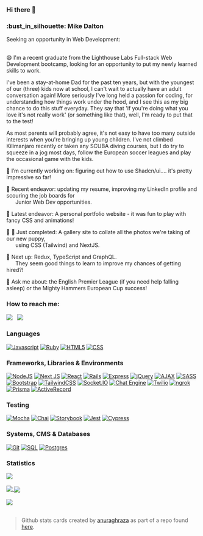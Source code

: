 ### Hi there 👋
<h3>:bust_in_silhouette: Mike Dalton</h3>
Seeking an opportunity in Web Development:
<br/><br/>

<p>😄 I'm a recent graduate from the Lighthouse Labs Full-stack Web Development bootcamp, looking for an opportunity to put my newly learned skills to work.</p>

<p>I've been a stay-at-home Dad for the past ten years, but with the youngest of our (three) kids now at school, I can't wait to actually have an adult conversation again! More seriously I've long held a passion for coding, for understanding how things work under the hood, and I see this as my big chance to do this stuff everyday. They say that 'if you're doing what you love it's not really work' (or something like that), well, I'm ready to put that to the test!</p>

<p>As most parents will probably agree, it's not easy to have too many outside interests when you're bringing up young children. I've not climbed Kilimanjaro recently or taken any SCUBA diving courses, but I do try to squeeze in a jog most days, follow the European soccer leagues and play the occasional game with the kids.</p>

<p>🔭 I’m currently working on: figuring out how to use Shadcn/ui.... it's pretty impressive so far!</p>
<p>🌱 Recent endeavor: updating my resume, improving my LinkedIn profile and scouring the job boards for<br />
&nbsp;&nbsp;&nbsp;&nbsp;&nbsp;&nbsp;Junior Web Dev opportunities.</p>
<p>🤔 Latest endeavor: A personal portfolio website - it was fun to play with fancy CSS and animations!</p>
<p>🌱 👯 Just completed: A gallery site to collate all the photos we're taking of our new puppy,<br />
&nbsp;&nbsp;&nbsp;&nbsp;&nbsp;&nbsp;using CSS (Tailwind) and NextJS.</p>
<p>🤔 Next up: Redux, TypeScript and GraphQL.<br />
&nbsp;&nbsp;&nbsp;&nbsp;&nbsp;&nbsp;They seem good things to learn to improve my chances of getting hired?!</p>
<p>💬 Ask me about: the English Premier League (if you need help falling asleep) or the Mighty Hammers European Cup success!</p>

<h3>How to reach me:</h3> 
<a href="https://www.linkedin.com/in/mike-dalton-4a002224"><img src="https://img.shields.io/badge/-LinkedIn-0A66C2?style=for-the-badge&logo=linkedin&logoColor=white" /></a>
&nbsp;
<a href="mailto: michael.j.dalton@gmail.com"><img src="https://img.shields.io/badge/-Gmail-EA4335?style=for-the-badge&logo=gmail&logoColor=white" /></a>
<br/>

<h3>Languages</h3>

[![Javascript](https://img.shields.io/badge/-JavaScript-F7DF1E?style=for-the-badge&logo=javascript&logoColor=black)](https://www.ecma-international.org/publications-and-standards/standards/ecma-262/)
[![Ruby](https://img.shields.io/badge/-Ruby-CC342D?style=for-the-badge&logo=ruby&logoColor=white)](https://www.ruby-lang.org/en/)
[![HTML5](https://img.shields.io/badge/-HTML5-E34F26?style=for-the-badge&logo=html5&logoColor=white)](https://whatwg.org/)
[![CSS](https://img.shields.io/badge/-CSS-1572B6?style=for-the-badge&logo=css3&logoColor=white)](https://www.w3.org/Style/CSS/Overview.en.html)

<h3>Frameworks, Libraries & Environments</h3>

[![NodeJS](https://img.shields.io/badge/node.js-6DA55F?style=for-the-badge&logo=node.js&logoColor=white)](https://nodejs.org/en)
[![Next JS](https://img.shields.io/badge/Next-black?style=for-the-badge&logo=next.js&logoColor=white)](https://nextjs.org/)
[![React](https://img.shields.io/badge/react-%2320232a.svg?style=for-the-badge&logo=react&logoColor=%2361DAFB)](https://react.dev/)
[![Rails](https://img.shields.io/badge/rails-CC0000?style=for-the-badge&logo=rails&logoColor=white)](https://rubyonrails.org/)
[![Express](https://img.shields.io/badge/Express-black?style=for-the-badge&logo=express&logoColor=white)](https://expressjs.com/)
[![jQuery](https://img.shields.io/badge/jQuery-0769AD?style=for-the-badge&logo=jquery&logoColor=white)](https://jquery.com/)
[![AJAX](https://img.shields.io/badge/ajax-%23316192.svg?style=for-the-badge&logo=ajax&logoColor=white)](https://en.wikipedia.org/wiki/Ajax_(programming))
[![SASS](https://img.shields.io/badge/-SASS-CC6699?style=for-the-badge&logo=sass&logoColor=white)](https://sass-lang.com/)
[![Bootstrap](https://img.shields.io/badge/Bootstrap-7952B3?style=for-the-badge&logo=bootstrap&logoColor=white)](https://getbootstrap.com/)
[![TailwindCSS](https://img.shields.io/badge/Tailwind%20CSS-06B6D4?style=for-the-badge&logo=tailwindcss&logoColor=white)](https://tailwindcss.com/)
[![Socket.IO](https://img.shields.io/badge/-Socket.IO-black?style=for-the-badge&logo=socketdotio&logoColor=#010101)](https://socket.io/)
[![Chat Engine](https://img.shields.io/badge/-Chat%20Engine-A30701?style=for-the-badge&logo=livechat&logoColor=white)](https://chatengine.io/)
[![Twilio](https://img.shields.io/badge/-Twilio-white?style=for-the-badge&logo=twilio&logoColor=#F22F46)](https://www.twilio.com/)
[![ngrok](https://img.shields.io/badge/-ngrok-1F1E37?style=for-the-badge&logo=ngrok&logoColor=white)](https://ngrok.com/)
[![Prisma](https://img.shields.io/badge/-Prisma-3982CE?style=for-the-badge&logo=Prisma&logoColor=white)](https://www.prisma.io/)
[![ActiveRecord](https://img.shields.io/badge/-ActiveRecord-CC0000?style=for-the-badge&logo=ActiveRecord&logoColor=white)](https://guides.rubyonrails.org/active_record_basics.html)

<h3>Testing</h3>

[![Mocha](https://img.shields.io/badge/-Mocha-8D6748?style=for-the-badge&logo=mocha&logoColor=white)](https://mochajs.org/)
[![Chai](https://img.shields.io/badge/-Chai-white?style=for-the-badge&logo=chai&logoColor=A30701)](https://www.chaijs.com/)
[![Storybook](https://img.shields.io/badge/-Storybook-FF4785?style=for-the-badge&logo=storybook&logoColor=white)](https://storybook.js.org/)
[![Jest](https://img.shields.io/badge/-Jest-white?style=for-the-badge&logo=jest&logoColor=C21325)](https://jestjs.io/)
[![Cypress](https://img.shields.io/badge/-Cypress-17202C?style=for-the-badge&logo=cypress&logoColor=white)](https://www.cypress.io/)

<h3>Systems, CMS & Databases</h3>

[![Git](https://img.shields.io/badge/Git-white?style=for-the-badge&logo=git&logoColor=#F05032)](https://git-scm.com/)
[![SQL](https://img.shields.io/badge/SQL-003B57?style=for-the-badge&logo=sql&logoColor=white)](https://en.wikipedia.org/wiki/SQL)
[![Postgres](https://img.shields.io/badge/postgres-%23316192.svg?style=for-the-badge&logo=postgresql&logoColor=white)](https://www.postgresql.org/)

<h3>Statistics</h3>
<!-- dark mode only -->
<a href="https://github.com/anuraghazra/github-readme-stats#gh-dark-mode-only">
  <img align="center" src="https://github-readme-stats-6nzrbsgmc-mikedaltonmtl.vercel.app/api?username=mikedaltonmtl&count_private=true&show_icons=true&rank_icon=github&theme=dark#gh-dark-mode-only" />
</a><br/><br/>
<a href="https://github.com/anuraghazra/github-readme-stats#gh-dark-mode-only">
  <img align="top" src="https://github-readme-stats-6nzrbsgmc-mikedaltonmtl.vercel.app/api/top-langs/?username=mikedaltonmtl&theme=dark#gh-dark-mode-only" />
</a>

<!-- light mode only -->
<a href="https://github.com/anuraghazra/github-readme-stats#gh-light-mode-only">
  <img align="center" src="https://github-readme-stats-6nzrbsgmc-mikedaltonmtl.vercel.app/api?username=mikedaltonmtl&count_private=true&show_icons=true&rank_icon=github&theme=default#gh-light-mode-only" />
</a><br/><br/>
<a href="https://github.com/anuraghazra/github-readme-stats#gh-light-mode-only">
  <img align="top" src="https://github-readme-stats-6nzrbsgmc-mikedaltonmtl.vercel.app/api/top-langs/?username=mikedaltonmtl&theme=default#gh-light-mode-only" />
</a>
<br/><br/>

>Github stats cards created by [anuraghraza](https://github.com/anuraghazra) as part of a repo found [here](https://github.com/anuraghazra/github-readme-stats).
